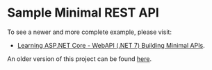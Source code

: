 # Sample Minimal REST API

To see a newer and more complete example, please visit:

- [Learning ASP.NET Core - WebAPI (.NET 7) Building Minimal APIs](https://github.com/sswietoniowski/learning-aspnetcore-webapi-7-building-minimal-apis).

An older version of this project can be found [here](./obsolete/minimal/).
